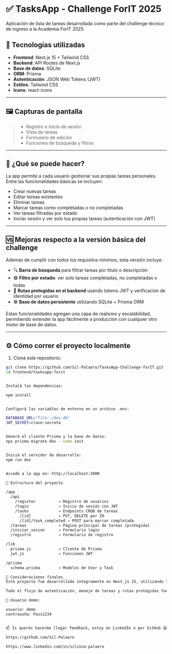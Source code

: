 # ✅ TasksApp - Challenge ForIT 2025

Aplicación de lista de tareas desarrollada como parte del challenge técnico de ingreso a la Academia ForIT 2025.

## 🧩 Tecnologías utilizadas

- **Frontend**: Next.js 15 + Tailwind CSS
- **Backend**: API Routes de Next.js
- **Base de datos**: SQLite
- **ORM**: Prisma
- **Autenticación**: JSON Web Tokens (JWT)
- **Estilos**: Tailwind CSS
- **Icons**: react-icons

---

## 🖼️ Capturas de pantalla

> - Registro e inicio de sesión
> - Vista de tareas
> - Formulario de edición
> - Funciones de búsqueda y filtros

---

## 🚀 ¿Qué se puede hacer?

La app permite a cada usuario gestionar sus propias tareas personales. Entre las funcionalidades básicas se incluyen:

- Crear nuevas tareas
- Editar tareas existentes
- Eliminar tareas
- Marcar tareas como completadas o no completadas
- Ver tareas filtradas por estado
- Iniciar sesión y ver solo tus propias tareas (autenticación con JWT)

---

## 🆚 Mejoras respecto a la versión básica del challenge

Además de cumplir con todos los requisitos mínimos, esta versión incluye:

- 🔍 **Barra de búsqueda** para filtrar tareas por título o descripción
- 🟢 **Filtro por estado**: ver solo tareas completadas, no completadas o todas
- 🔐 **Rutas protegidas en el backend** usando tokens JWT y verificación de identidad por usuario
- 🛠️ **Base de datos persistente** utilizando SQLite + Prisma ORM

Estas funcionalidades agregan una capa de realismo y escalabilidad, permitiendo extender la app fácilmente a producción con cualquier otro motor de base de datos.

---

## ⚙️ Cómo correr el proyecto localmente

1. Cloná este repositorio:

```bash
git clone https://github.com/Sil-Palaoro/TasksApp-Challenge-forIT.git
cd frontend/tasksapp-forit


Instalá las dependencias:

npm install


Configurá las variables de entorno en un archivo .env:

DATABASE_URL="file:./dev.db"
JWT_SECRET=clave-secreta


Generá el cliente Prisma y la base de datos:
npx prisma migrate dev --name init


Iniciá el servidor de desarrollo:
npm run dev


Accedé a la app en: http://localhost:3000

📂 Estructura del proyecto

/app
  /api
    /register          → Registro de usuarios
    /login             → Inicio de sesión con JWT
    /tasks             → Endpoints CRUD de tareas
      /[id]            → PUT, DELETE por ID
      /[id]/task_completed → POST para marcar completada
  /tareas              → Página principal de tareas (protegida)
  /iniciar_sesion      → Formulario login
  /registro            → Formulario de registro

/lib
  prisma.js            → Cliente de Prisma
  jwt.js               → Funciones JWT

/prisma
  schema.prisma        → Modelos de User y Task

📌 Consideraciones finales
Este proyecto fue desarrollado íntegramente en Next.js 15, utilizando las nuevas App Routes (app/api) para gestionar el backend. Se utilizó Prisma como ORM y SQLite como base de datos ligera y local, ideal para pruebas o prototipos.

Todo el flujo de autenticación, manejo de tareas y rutas protegidas fue implementado manualmente para demostrar conocimientos de backend, relaciones en base de datos y uso de JWT.

🔐 Usuario demo:

usuario: demo
contraseña: Pass1234


📫 Si querés hacerme llegar feedback, estoy en LinkedIn o por GitHub 😄

https://github.com/Sil-Palaoro

https://www.linkedin.com/in/silvina-palaoro